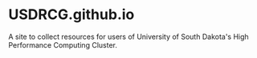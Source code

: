 # USDRCG.github.io
A site to collect resources for users of University of South Dakota's High Performance Computing Cluster.
